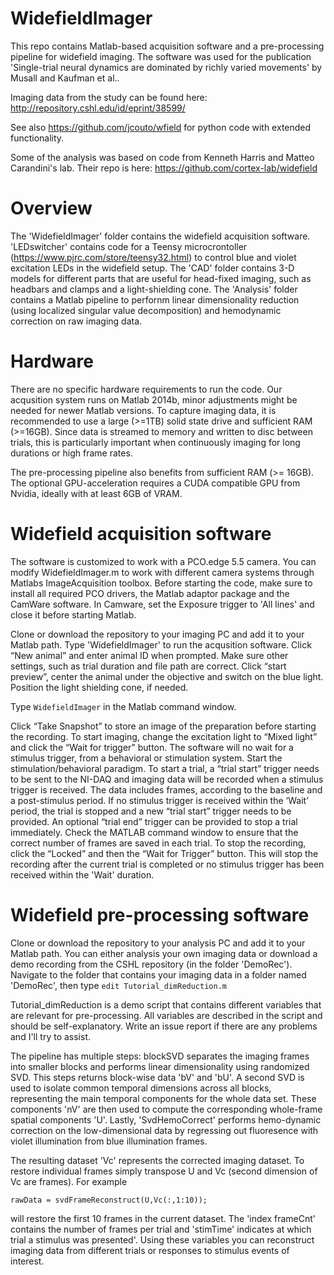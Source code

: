 # WidefieldImager
This repo contains Matlab-based acquisition software and a pre-processing pipeline for widefield imaging. 
The software was used for the publication 'Single-trial neural dynamics are dominated by richly varied movements' by Musall and Kaufman et al.. 

Imaging data from the study can be found here: http://repository.cshl.edu/id/eprint/38599/

See also https://github.com/jcouto/wfield for python code with extended functionality.

Some of the analysis was based on code from Kenneth Harris and Matteo Carandini's lab. Their repo is here: https://github.com/cortex-lab/widefield

# Overview
The 'WidefieldImager' folder contains the widefield acquisition software. 'LEDswitcher' contains code for a Teensy microcrontoller (https://www.pjrc.com/store/teensy32.html) to control blue and violet excitation LEDs in the widefield setup. 
The 'CAD' folder contains 3-D models for different parts that are useful for head-fixed imaging, such as headbars and clamps and a light-shielding cone.
The 'Analysis' folder contains a Matlab pipeline to perfornm linear dimensionality reduction (using localized singular value decomposition) and hemodynamic correction on raw imaging data. 

# Hardware
There are no specific hardware requirements to run the code. Our acqusition system runs on Matlab 2014b, minor adjustments might be needed for newer Matlab versions. 
To capture imaging data, it is recommended to use a large (>=1TB) solid state drive and sufficient RAM (>=16GB). Since data is streamed to memory and written to disc between trials, this is particularly important when continuously imaging for long durations or high frame rates. 

The pre-processing pipeline also benefits from sufficient RAM (>= 16GB). The optional GPU-acceleration requires a CUDA compatible GPU from Nvidia, ideally with at least 6GB of VRAM.

# Widefield acquisition software
The software is customized to work with a PCO.edge 5.5 camera. You can modify WidefieldImager.m to work with different camera systems through Matlabs ImageAcquisition toolbox.
Before starting the code, make sure to install all required PCO drivers, the Matlab adaptor package and the CamWare software. In Camware, set the Exposure trigger to 'All lines' and close it before starting Matlab.

Clone or download the repository to your imaging PC and add it to your Matlab path. Type 'WidefieldImager' to run the acqusition software. Click “New animal” and enter animal ID
when prompted. Make sure other settings, such as trial duration and file path are correct. Click “start preview”, center the animal under the objective and switch on the blue light. Position the light shielding cone, if needed.

Type ```WidefieldImager``` in the Matlab command window.

Click “Take Snapshot” to store an image of the preparation before starting the recording. To start imaging, change the excitation light to “Mixed light” and click the “Wait for trigger” button. The software will no wait for a stimulus trigger, from a behavioral or stimulation system.
Start the stimulation/behavioral paradigm. To start a trial, a “trial start” trigger needs to be sent to the NI-DAQ and imaging data will be recorded when a stimulus trigger is received. 
The data includes frames, according to the baseline and a post-stimulus period. If no stimulus trigger is received within the ‘Wait’ period, the trial is stopped and a new “trial start” trigger needs to be provided. An optional “trial end” trigger can be provided to stop a trial immediately. 
Check the MATLAB command window to ensure that the correct number of frames are saved in each trial. To stop the recording, click the “Locked” and then the “Wait for Trigger” button.
This will stop the recording after the current trial is completed or no stimulus trigger has been received within the 'Wait' duration.


# Widefield pre-processing software
Clone or download the repository to your analysis PC and add it to your Matlab path. You can either analysis your own imaging data or download a demo recording from the CSHL repository (in the folder 'DemoRec'). Navigate to the folder that contains your imaging data in a folder named 'DemoRec', then type ```edit Tutorial_dimReduction.m```

Tutorial_dimReduction is a demo script that contains different variables that are relevant for pre-processing. All variables are described in the script and should be self-explanatory. Write an issue report if there are any problems and I'll try to assist.

The pipeline has multiple steps: blockSVD separates the imaging frames into smaller blocks and performs linear dimensionality using randomized SVD. This steps returns block-wise data 'bV' and 'bU'.
A second SVD is used to isolate common temporal dimensions across all blocks, representing the main temporal components for the whole data set. These components 'nV' are then used to compute the corresponding whole-frame spatial components 'U'.
Lastly, 'SvdHemoCorrect' performs hemo-dynamic correction on the low-dimensional data by regressing out fluoresence with violet illumination from blue illumination frames.

The resulting dataset 'Vc' represents the corrected imaging dataset. To restore individual frames simply transpose U and Vc (second dimension of Vc are frames). 
For example

```rawData = svdFrameReconstruct(U,Vc(:,1:10));```

will restore the first 10 frames in the current dataset. 
The 'index frameCnt' contains the number of frames per trial and 'stimTime' indicates at which trial a stimulus was presented'. Using these variables you can reconstruct imaging data from different trials or responses to stimulus events of interest.
